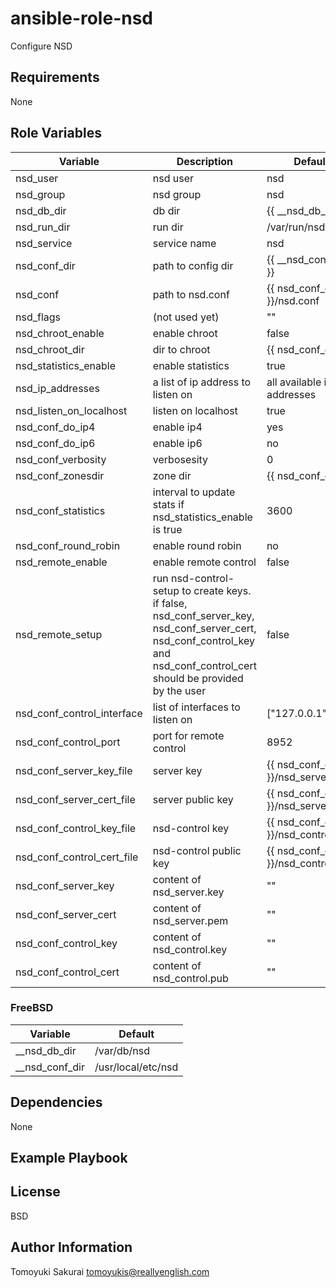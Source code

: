 ansible-role-nsd
=====================

Configure NSD

Requirements
------------

None

Role Variables
--------------

| Variable | Description | Default |
|----------|-------------|---------|
| nsd\_user | nsd user | nsd |
| nsd\_group | nsd group | nsd |
| nsd\_db\_dir | db dir | {{ \_\_nsd\_db\_dir }} |
| nsd\_run\_dir | run dir | /var/run/nsd |
| nsd\_service | service name | nsd |
| nsd\_conf\_dir | path to config dir | {{ \_\_nsd\_conf\_dir }} |
| nsd\_conf | path to nsd.conf | {{ nsd\_conf\_dir }}/nsd.conf |
| nsd\_flags | (not used yet) | "" |
| nsd\_chroot\_enable | enable chroot | false |
| nsd\_chroot\_dir | dir to chroot | {{ nsd\_conf\_dir }} |
| nsd\_statistics\_enable | enable statistics | true |
| nsd\_ip\_addresses | a list of ip address to listen on | all available ip addresses |
| nsd\_listen\_on\_localhost | listen on localhost | true |
| nsd\_conf\_do\_ip4 | enable ip4 | yes |
| nsd\_conf\_do\_ip6 | enable ip6 | no |
| nsd\_conf\_verbosity | verbosesity | 0 |
| nsd\_conf\_zonesdir | zone dir | {{ nsd\_conf\_dir }} |
| nsd\_conf\_statistics | interval to update stats if nsd\_statistics\_enable is true | 3600 |
| nsd\_conf\_round\_robin | enable round robin | no |
| nsd\_remote\_enable | enable remote control | false |
| nsd\_remote\_setup | run nsd-control-setup to create keys. if false, nsd\_conf\_server\_key, nsd\_conf\_server\_cert, nsd\_conf\_control\_key and nsd\_conf\_control\_cert should be provided by the user | false |
| nsd\_conf\_control\_interface | list of interfaces to listen on | ["127.0.0.1"] |
| nsd\_conf\_control\_port | port for remote control | 8952 |
| nsd\_conf\_server\_key\_file | server key | {{ nsd\_conf\_dir }}/nsd\_server.key |
| nsd\_conf\_server\_cert\_file | server public key | {{ nsd\_conf\_dir }}/nsd\_server.pem |
| nsd\_conf\_control\_key\_file | nsd-control key | {{ nsd\_conf\_dir }}/nsd\_control.key |
| nsd\_conf\_control\_cert\_file | nsd-control public key | {{ nsd\_conf\_dir }}/nsd\_control.pem |
| nsd\_conf\_server\_key | content of nsd\_server.key | "" |
| nsd\_conf\_server\_cert | content of nsd\_server.pem | "" |
| nsd\_conf\_control\_key | content of nsd\_control.key | "" |
| nsd\_conf\_control\_cert | content of nsd\_control.pub | "" |


### FreeBSD

| Variable |  Default |
|----------|----------|
| \_\_nsd\_db\_dir | /var/db/nsd |
| \_\_nsd\_conf\_dir | /usr/local/etc/nsd |

Dependencies
------------

None

Example Playbook
----------------


License
-------

BSD

Author Information
------------------

Tomoyuki Sakurai <tomoyukis@reallyenglish.com>
